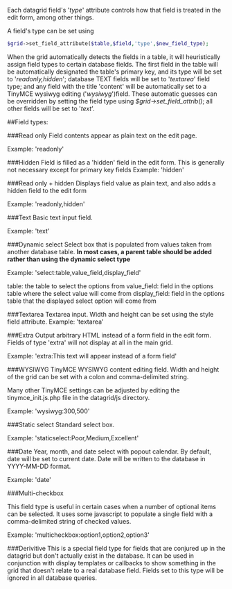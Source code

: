 Each datagrid field's '*type*' attribute controls how that field is treated in the edit form, among other things.

A field's type can be set using

```php
$grid->set_field_attribute($table,$field,'type',$new_field_type);
```

When the grid automatically detects the fields in a table, it will heuristically assign field types to certain database fields. The first field in the table will be automatically designated the table's primary key, and its type will be set to '*readonly,hidden*'; database TEXT fields will be set to '*textarea*' field type; and any field with the title 'content' will be automatically set to a TinyMCE wysiwyg editing ('*wysiwyg*')field. These automatic guesses can be overridden by setting the field type using *$grid->set_field_attrib()*; all other fields will be set to '*text*'.

##Field types:

###Read only
Field contents appear as plain text on the edit page.

Example: 'readonly'

###Hidden
Field is filled as a 'hidden' field in the edit form. This is generally not necessary except for primary key fields
Example: 'hidden'

###Read only + hidden
Displays field value as plain text, and also adds a hidden field to the edit form

Example: 'readonly,hidden'

###Text
Basic text input field.

Example: 'text'

###Dynamic select
Select box that is populated from values taken from another database table. <b>In most cases, a parent table should be added rather than using the dynamic select type</b>

Example: 'select:table,value_field,display_field'

table: the table to select the options from
value_field: field in the options table where the select value will come from
display_field: field in the options table that the displayed select option will come from


###Textarea
Textarea input. Width and height can be set using the style field attribute.
Example: 'textarea'

###Extra
Output arbitrary HTML instead of a form field in the edit form. Fields of type 'extra' will not display at all in the main grid.

Example: 'extra:This text will appear instead of a form field'


###WYSIWYG
TinyMCE WYSIWYG content editing field. Width and height of the grid can be set with a colon and comma-delimited string.

Many other TinyMCE settings can be adjusted by editing the tinymce_init.js.php file in the datagrid/js directory.

Example: 'wysiwyg:300,500'

###Static select
Standard select box.

Example: 'staticselect:Poor,Medium,Excellent'


###Date
Year, month, and date select with popout calendar. By default, date will be set to current date. Date will be written to the database in YYYY-MM-DD format.

Example: 'date'


###Multi-checkbox

This field type is useful in certain cases when a number of optional items can be selected. It uses some javascript to populate a single field with a comma-delimited string of checked values.

Example: 'multicheckbox:option1,option2,option3'


###Derivitive
This is a special field type for fields that are conjured up in the datagrid but don't actually exist in the database. It can be used in conjunction with display templates or callbacks to show something in the grid that doesn't relate to a real database field. Fields set to this type will be ignored in all database queries.



